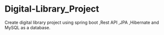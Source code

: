 # Digital-Library_Project
Create digital library project using spring boot ,Rest API ,JPA ,Hibernate and MySQL as a database.
